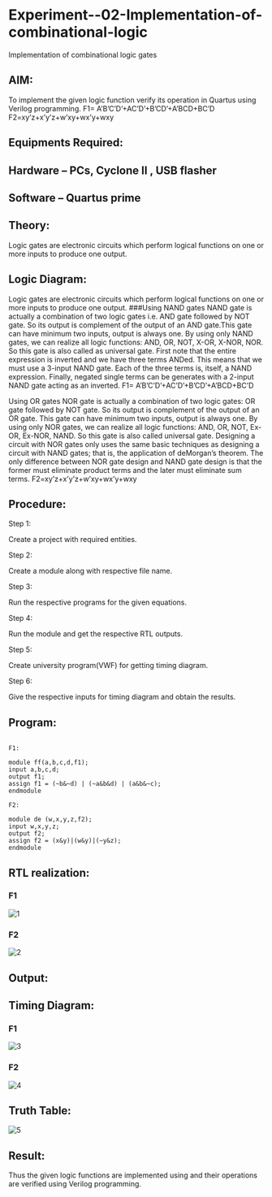 # Experiment--02-Implementation-of-combinational-logic
Implementation of combinational logic gates
 
## AIM:
To implement the given logic function verify its operation in Quartus using Verilog programming.
 F1= A’B’C’D’+AC’D’+B’CD’+A’BCD+BC’D
F2=xy’z+x’y’z+w’xy+wx’y+wxy
 
 
 
## Equipments Required:
## Hardware – PCs, Cyclone II , USB flasher
## Software – Quartus prime


## Theory:
Logic gates are electronic circuits which perform logical functions on one or more inputs to produce one output.

## Logic Diagram:
Logic gates are electronic circuits which perform logical functions on one or more inputs to produce one output. ###Using NAND gates NAND gate is actually a combination of two logic gates i.e. AND gate followed by NOT gate. So its output is complement of the output of an AND gate.This gate can have minimum two inputs, output is always one. By using only NAND gates, we can realize all logic functions: AND, OR, NOT, X-OR, X-NOR, NOR. So this gate is also called as universal gate. First note that the entire expression is inverted and we have three terms ANDed. This means that we must use a 3-input NAND gate. Each of the three terms is, itself, a NAND expression. Finally, negated single terms can be generates with a 2-input NAND gate acting as an inverted. F1= A’B’C’D’+AC’D’+B’CD’+A’BCD+BC’D

Using OR gates NOR gate is actually a combination of two logic gates: OR gate followed by NOT gate. So its output is complement of the output of an OR gate. This gate can have minimum two inputs, output is always one. By using only NOR gates, we can realize all logic functions: AND, OR, NOT, Ex-OR, Ex-NOR, NAND. So this gate is also called universal gate. Designing a circuit with NOR gates only uses the same basic techniques as designing a circuit with NAND gates; that is, the application of deMorgan’s theorem. The only difference between NOR gate design and NAND gate design is that the former must eliminate product terms and the later must eliminate sum terms. F2=xy’z+x’y’z+w’xy+wx’y+wxy
## Procedure:
Step 1:

Create a project with required entities.

Step 2:

Create a module along with respective file name.

Step 3:

Run the respective programs for the given equations.

Step 4:

Run the module and get the respective RTL outputs.

Step 5:

Create university program(VWF) for getting timing diagram.

Step 6:

Give the respective inputs for timing diagram and obtain the results.
## Program:
```
```
```
F1:

module ff(a,b,c,d,f1);
input a,b,c,d;
output f1;
assign f1 = (~b&~d) | (~a&b&d) | (a&b&~c);
endmodule

F2:

module de (w,x,y,z,f2);
input w,x,y,z;
output f2;
assign f2 = (x&y)|(w&y)|(~y&z);
endmodule 
```
## RTL realization:
### F1
![1](https://github.com/Prethiveerajan/Experiment--02-Implementation-of-combinational-logic-/assets/94233064/9462beaf-8dda-4acb-8c51-7f90509cb824)


### F2
![2](https://github.com/Prethiveerajan/Experiment--02-Implementation-of-combinational-logic-/assets/94233064/837722a7-aa8d-47aa-bae2-43c22e1c63a5)



## Output:
## Timing Diagram:
### F1

![3](https://github.com/Prethiveerajan/Experiment--02-Implementation-of-combinational-logic-/assets/94233064/2cd077f2-b00d-40a2-8358-5f293d7d9a70)




### F2
![4](https://github.com/Prethiveerajan/Experiment--02-Implementation-of-combinational-logic-/assets/94233064/66c7f385-a408-4655-8743-3df61022fc5e)

## Truth Table:
![5](https://github.com/Prethiveerajan/Experiment--02-Implementation-of-combinational-logic-/assets/94233064/878fd784-f289-47b7-9c44-676d835571bc)


## Result:
Thus the given logic functions are implemented using  and their operations are verified using Verilog programming.
